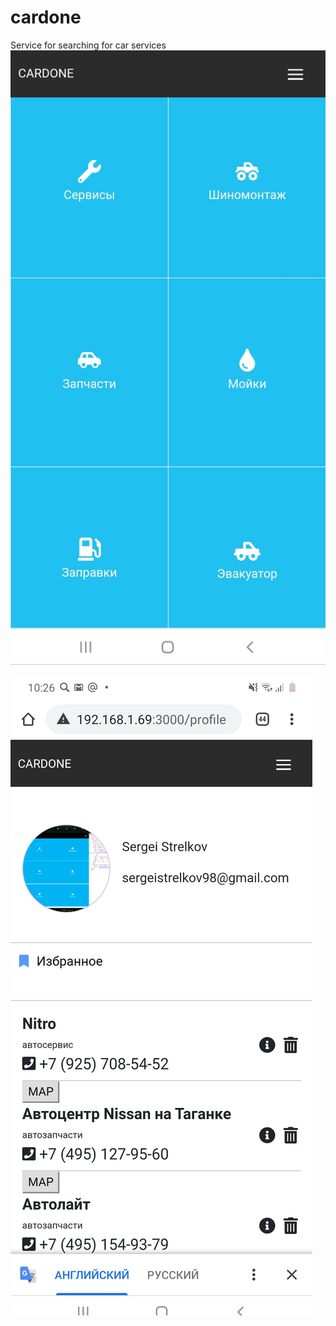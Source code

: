 # cardone

Service for searching for car services
![mainpage](readme-foto/mainpage.png)

![profile1.png](readme-foto/cardone/profile1.png)

